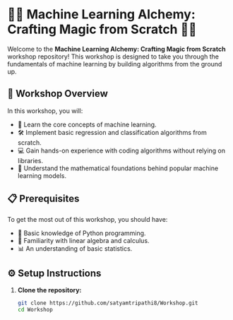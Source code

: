 # 🧙‍♂️ Machine Learning Alchemy: Crafting Magic from Scratch 🧙‍♀️

Welcome to the **Machine Learning Alchemy: Crafting Magic from Scratch** workshop repository! This workshop is designed to take you through the fundamentals of machine learning by building algorithms from the ground up.

## 🌟 Workshop Overview

In this workshop, you will:
- 📘 Learn the core concepts of machine learning.
- 🛠️ Implement basic regression and classification algorithms from scratch.
- 💻 Gain hands-on experience with coding algorithms without relying on libraries.
- 📐 Understand the mathematical foundations behind popular machine learning models.

## 📋 Prerequisites

To get the most out of this workshop, you should have:
- 🐍 Basic knowledge of Python programming.
- 🔢 Familiarity with linear algebra and calculus.
- 📊 An understanding of basic statistics.

## ⚙️ Setup Instructions

1. **Clone the repository:**
   ```bash
   git clone https://github.com/satyamtripathi8/Workshop.git
   cd Workshop
